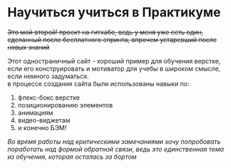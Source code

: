 # Научиться учиться в Практикуме  

~~Это мой второй! проект на гитхабе, ведь у меня уже есть один, сделанный после бесплатного спринта, впрочем устаревший после новых знаний~~

Этот одностраничный сайт - хороший пример для обучения верстке, если его конструировать и мотиватор для учебы в широком смысле, если немного задуматься.  
в процессе создания сайта были использованы навыки по:  
1. флекс-бокс верстке
2. позиционированию элементов
3. анимациям
4. видео-виджетам
5. и конечно БЭМ!  

*Во время работы над критическими замечаниями хочу попробовать поработать над формой обратной связи, ведь это единственная тема из обучения, которая осталась за бортом*
